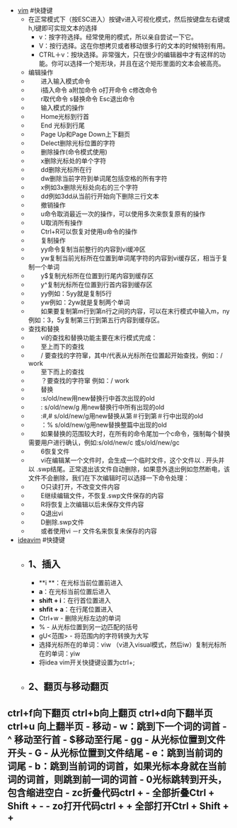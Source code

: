 - [vim](<vim.md>) #快捷键
    - 在正常模式下（按ESC进入）按键v进入可视化模式，然后按键盘左右键或h,l键即可实现文本的选择
        - v：按字符选择。经常使用的模式，所以亲自尝试一下它。
        - V：按行选择。这在你想拷贝或者移动很多行的文本的时候特别有用。
        - CTRL＋v：按块选择。非常强大，只在很少的编辑器中才有这样的功能。你可以选择一个矩形块，并且在这个矩形里面的文本会被高亮。
    - 编辑操作
    - 　　进入输入模式命令
    - 　　i插入命令 a附加命令 o打开命令 c修改命令
    - 　　r取代命令 s替换命令 Esc退出命令
    - 　　输入模式的操作
    - 　　Home光标到行首
    - 　　End 光标到行尾
    - 　　Page Up和Page Down上下翻页
    - 　　Delect删除光标位置的字符
    - 　　删除操作(命令模式使用)
    - 　　x删除光标处的单个字符
    - 　　dd删除光标所在行
    - 　　dw删除当前字符到单词尾包括空格的所有字符
    - 　　x例如3x删除光标处向右的三个字符
    - 　　dd例如3dd从当前行开始向下删除三行文本
    - 　　撤销操作
    - 　　u命令取消最近一次的操作，可以使用多次来恢复原有的操作
    - 　　U取消所有操作
    - 　　Ctrl+R可以恢复对使用u命令的操作
    - 　　复制操作
    - 　　yy命令复制当前整行的内容到vi缓冲区
    - 　　yw复制当前光标所在位置到单词尾字符的内容到vi缓存区，相当于复制一个单词
    - 　　y$复制光标所在位置到行尾内容到缓存区
    - 　　y^复制光标所在位置到行首内容到缓存区
    - 　　yy例如：5yy就是复制5行
    - 　　yw例如：2yw就是复制两个单词
    - 　　如果要复制第m行到第n行之间的内容，可以在末行模式中输入m，ny例如：3，5y复制第三行到第五行内容到缓存区。
    - 查找和替换
    - 　　vi的查找和替换功能主要在末行模式完成：
    - 　　至上而下的查找
    - 　　/ 要查找的字符窜，其中/代表从光标所在位置起开始查找，例如：/ work
    - 　　至下而上的查找
    - 　　？要查找的字符窜 例如：/ work
    - 　　替换
    - 　　:s/old/new用new替换行中首次出现的old
    - 　　: s/old/new/g 用new替换行中所有出现的old
    - 　　:#,# s/old/new/g用new替换从第＃行到第＃行中出现的old
    - 　　：% s/old/new/g用new替换整篇中出现的old
    - 　　如果替换的范围较大时，在所有的命令尾加一个c命令，强制每个替换需要用户进行确认，例如:s/old/new/c 或s/old/new/gc
    - 　　6恢复文件
    - 　　vi在编辑某一个文件时，会生成一个临时文件，这个文件以 . 开头并以 .swp结尾。正常退出该文件自动删除，如果意外退出例如忽然断电，该文件不会删除，我们在下次编辑时可以选择一下命令处理：
    - 　　O只读打开，不改变文件内容
    - 　　E继续编辑文件，不恢复.swp文件保存的内容
    - 　　R将恢复上次编辑以后未保存文件内容
    - 　　Q退出vi
    - 　　D删除.swp文件
    - 　　或者使用vi －r 文件名来恢复未保存的内容
- [ideavim](<ideavim.md>) #快捷键
    - ## 1、插入
        - **i **：在光标当前位置前进入
        - **a**：在光标当前位置后进入
        - **shift + i**：在行首位置进入
        - **shfit + a**：在行尾位置进入
        - Ctrl+w - 删除光标左边的单词
        - % - 从光标位置到另一边匹配的括号
        - gU<范围> - 将范围内的字符转换为大写
        - 选择光标所在的单词：viw （v进入visual模式，然后iw）复制光标所在的单词：yiw
        - 将idea vim开关快捷键设置为ctrl+;
    - ## 2、翻页与移动翻页
ctrl+f向下翻页
ctrl+b向上翻页
ctrl+d向下翻半页
ctrl+u 向上翻半页
        - 移动
        - **w**：跳到下一个词的词首
        - ^ 移动至行首
        - $移动至行尾
        - gg - 从光标位置到文件开头
        - G - 从光标位置到文件结尾
        - **e**：跳到当前词的词尾
        - **b**：跳到当前词的词首，如果光标本身就在当前词的词首，则跳到前一词的词首
        - 0光标跳转到开头，包含缩进空白
        - zc折叠代码ctrl + - 全部折叠Ctrl + Shift + -
        - zo打开代码ctrl + + 全部打开Ctrl + Shift + +
- 
